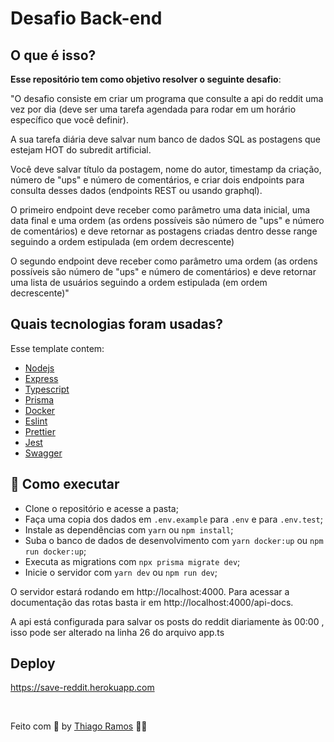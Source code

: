 # Desafio Back-end

## O que é isso?

<strong>Esse repositório tem como objetivo resolver o seguinte desafio</strong>:

"O desafio consiste em criar um programa que consulte a api do reddit uma vez por dia (deve ser uma tarefa agendada para rodar em um horário específico que você definir).

A sua tarefa diária deve salvar num banco de dados SQL as postagens que estejam HOT do subredit artificial.

Você deve salvar título da postagem, nome do autor, timestamp da criação, número de "ups" e número de comentários, e criar dois endpoints para consulta desses dados (endpoints REST ou usando graphql).

O primeiro endpoint deve receber como parâmetro uma data inicial, uma data final e uma ordem (as ordens possíveis são número de "ups" e número de comentários) e deve retornar as postagens criadas dentro desse range seguindo a ordem estipulada (em ordem decrescente)

O segundo endpoint deve receber como parâmetro uma ordem (as ordens possíveis são número de "ups" e número de comentários) e deve retornar uma lista de usuários seguindo a ordem estipulada (em ordem decrescente)"

## Quais tecnologias foram usadas?

  Esse template contem:
  - [Nodejs](https://nodejs.org/)
  - [Express](https://expressjs.com/)
  - [Typescript](https://www.typescriptlang.org/)
  - [Prisma](https://www.prisma.io/)
  - [Docker](https://www.docker.com/)
  - [Eslint](https://eslint.org/)
  - [Prettier](https://prettier.io/)
  - [Jest](https://jestjs.io)
  - [Swagger](https://swagger.io)

## 🚀 Como executar

- Clone o repositório e acesse a pasta;
- Faça uma copia dos dados em `.env.example` para `.env` e para `.env.test`;
- Instale as dependências com `yarn` ou `npm install`;
- Suba o banco de dados de desenvolvimento com `yarn docker:up` ou `npm run docker:up`;
- Executa as migrations com `npx prisma migrate dev`;
- Inicie o servidor com `yarn dev` ou `npm run dev`;

O servidor estará rodando em http://localhost:4000. Para acessar a documentação das rotas basta ir em http://localhost:4000/api-docs.

A api está configurada para salvar os posts do reddit diariamente às 00:00 , isso pode ser alterado na linha 26 do arquivo app.ts

## Deploy
https://save-reddit.herokuapp.com

<br>

Feito com 💜 by [Thiago Ramos](https://www.linkedin.com/in/ramos-thiago/) 👋🏻